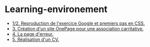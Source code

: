 # Learning-environement
* [1/2. Reproduction de l'exercice Google et premiers pas en CSS.](https://harimaron.github.io/Learning-environement/2-exercice-markdown-to-html-and-css/)
* [3. Création d'un site OnePage pour une association carritative.](https://harimaron.github.io/Learning-environement/3-exercice-html-basic/)
* [4. La page d'erreur.](https://harimaron.github.io/Learning-environement/4-exercice-404-html/404%20Page/)
* [5. Réalisation d'un CV.](https://harimaron.github.io/Learning-environement/5-exercice-creer-un-cv/)


 
